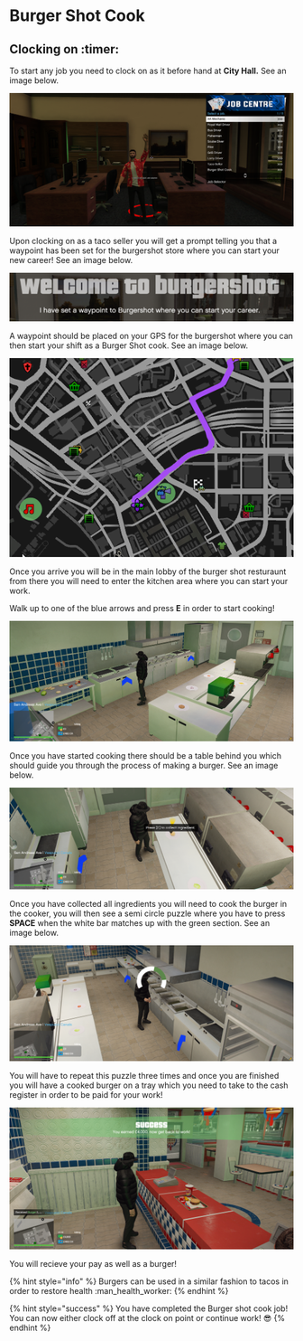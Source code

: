 # Burger Shot Cook

## Clocking on :timer:

To start any job you need to clock on as it before hand at **City Hall.** See an image below.

![](<../../.gitbook/assets/image (100).png>)

Upon clocking on as a taco seller you will get a prompt telling you that a waypoint has been set for the burgershot store where you can start your new career! See an image below.

![](<../../.gitbook/assets/image (114).png>)

A waypoint should be placed on your GPS for the burgershot where you can then start your shift as a Burger Shot cook. See an image below.

![](<../../.gitbook/assets/image (110).png>)

Once you arrive you will be in the main lobby of the burger shot resturaunt from there you will need to enter the kitchen area where you can start your work.

Walk up to one of the blue arrows and press **E** in order to start cooking!

![](<../../.gitbook/assets/image (53).png>)

Once you have started cooking there should be a table behind you which should guide you through the process of making a burger. See an image below.

![](<../../.gitbook/assets/image (22).png>)

Once you have collected all ingredients you will need to cook the burger in the cooker, you will then see a semi circle puzzle where you have to press **SPACE** when the white bar matches up with the green section. See an image below.

![](<../../.gitbook/assets/image (108).png>)

You will have to repeat this puzzle three times and once you are finished you will have a cooked burger on a tray which you need to take to the cash register in order to be paid for your work!

![](<../../.gitbook/assets/image (16).png>)

You will recieve your pay as well as a burger!

{% hint style="info" %}
Burgers can be used in a similar fashion to tacos in order to restore health :man\_health\_worker:
{% endhint %}

{% hint style="success" %}
You have completed the Burger shot cook job! You can now either clock off at the clock on point or continue work! :sunglasses:
{% endhint %}

